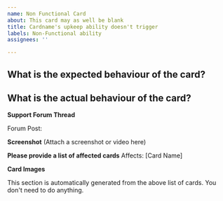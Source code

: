 ```yaml
---
name: Non Functional Card
about: This card may as well be blank
title: Cardname's upkeep ability doesn't trigger
labels: Non-Functional ability
assignees: ''

---
```


**What is the expected behaviour of the card?**
 -

**What is the actual behaviour of the card?**
 -

**Support Forum Thread**
<!-- If you can, please also report this to the official forums:  https://forums.mtgo.com/index.php?threads/how-to-report-and-upvote-bugs-and-exploits.1739/ -->
Forum Post:

**Screenshot**
(Attach a screenshot or video here)

**Please provide a list of affected cards**
Affects: [Card Name]

**Card Images**
<!-- Images --> This section is automatically generated from the above list of cards.  You don't need to do anything.
